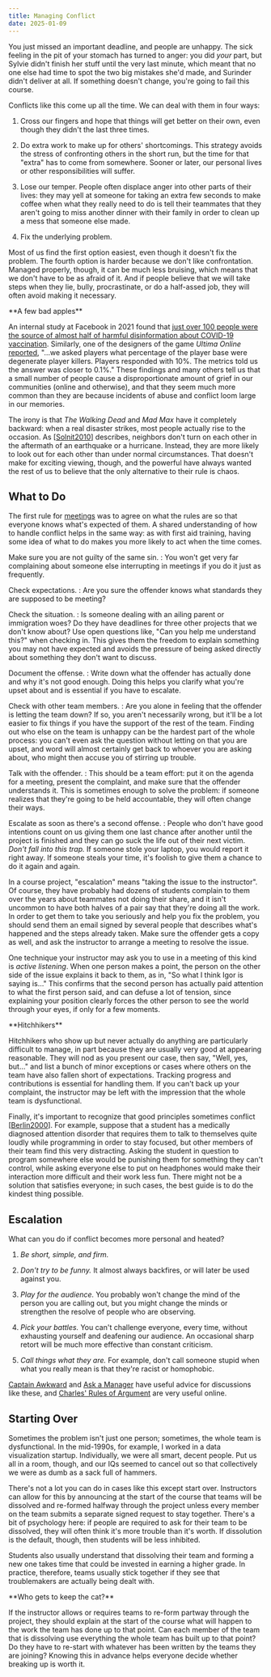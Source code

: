```yaml
---
title: Managing Conflict
date: 2025-01-09
---
```


You just missed an important deadline, and people are unhappy.
The sick feeling in the pit of your stomach has turned to anger:
you did *your* part,
but Sylvie didn't finish her stuff until the very last minute,
which meant that no one else had time to spot the two big mistakes she'd made,
and Surinder didn't deliver at all.
If something doesn't change, you're going to fail this course.

Conflicts like this come up all the time.
We can deal with them in four ways:

1.  Cross our fingers and hope that things will get better on their own,
    even though they didn't the last three times.

2.  Do extra work to make up for others' shortcomings.
    This strategy avoids the stress of confronting others in the short run,
    but the time for that "extra" has to come from somewhere.
    Sooner or later,
    our personal lives or other responsibilities will suffer.

3.  Lose our temper.
    People often displace anger into other parts of their lives:
    they may yell at someone for taking an extra few seconds to make coffee
    when what they really need to do is tell their teammates that
    they aren't going to miss another dinner with their family
    in order to clean up a mess that someone else made.

4.  Fix the underlying problem.

Most of us find the first option easiest,
even though it doesn't fix the problem.
The fourth option is harder because we don't like confrontation.
Managed properly, though, it can be much less bruising,
which means that we don't have to be as afraid of it.
And if people believe that we will take steps when they lie,
bully,
procrastinate,
or do a half-assed job,
they will often avoid making it necessary.

<div class="callout" markdown="1">
**A few bad apples**

An internal study at Facebook in 2021 found that
[just over 100 people were the source of almost half of harmful disinformation about COVID-19 vaccination][wapost-facebook-vaccine].
Similarly, one of the designers of the game *Ultima Online* [reported][ultima-online-players],
"…we asked players what percentage of the player base were degenerate player killers.
Players responded with 10%.
The metrics told us the answer was closer to 0.1%."
These findings and many others tell us that
a small number of people cause a disproportionate amount of grief in our communities (online and otherwise),
and that they seem much more common than they are
because incidents of abuse and conflict loom large in our memories.

The irony is that *The Walking Dead* and *Mad Max* have it completely backward:
when a real disaster strikes, most people actually rise to the occasion.
As [[Solnit2010][Solnit2010]] describes,
neighbors don't turn on each other in the aftermath of an earthquake or a hurricane.
Instead,
they are more likely to look out for each other than under normal circumstances.
That doesn't make for exciting viewing, though,
and the powerful have always wanted the rest of us to believe that
the only alternative to their rule is chaos.
</div>

## What to Do

The first rule for [meetings][meetings] was to agree on what the rules are
so that everyone knows what's expected of them.
A shared understanding of how to handle conflict helps in the same way:
as with first aid training,
having some idea of what to do makes you more likely to act when the time comes.

Make sure you are not guilty of the same sin.
:   You won't get very far complaining about someone else interrupting in meetings
    if you do it just as frequently.

Check expectations.
:   Are you sure the offender knows what standards they are supposed to be meeting?

Check the situation.
:   Is someone dealing with an ailing parent or immigration woes?
    Do they have deadlines for three other projects that we don't know about?
    Use open questions like, "Can you help me understand this?" when checking in.
    This gives them the freedom to explain something you may not have expected
    and avoids the pressure of being asked directly about something they don't want to discuss.

Document the offense.
:   Write down what the offender has actually done and why it's not good enough.
    Doing this helps you clarify what you're upset about
    and is essential if you have to escalate.

Check with other team members.
:   Are you alone in feeling that the offender is letting the team down?
    If so, you aren't necessarily wrong,
    but it'll be a lot easier to fix things if you have the support of the rest of the team.
    Finding out who else on the team is unhappy can be the hardest part of the whole process:
    you can't even ask the question without letting on that you are upset,
    and word will almost certainly get back to whoever you are asking about,
    who might then accuse you of stirring up trouble.

Talk with the offender.
:   This should be a team effort:
    put it on the agenda for a meeting,
    present the complaint,
    and make sure that the offender understands it.
    This is sometimes enough to solve the problem:
    if someone realizes that they're going to be held accountable,
    they will often change their ways.

Escalate as soon as there's a second offense.
:   People who don't have good intentions count on us giving them one last chance after another
    until the project is finished and they can go suck the life out of their next victim.
    *Don't fall into this trap.*
    If someone stole your laptop,
    you would report it right away.
    If someone steals your time,
    it's foolish to give them a chance to do it again and again.

In a course project,
"escalation" means "taking the issue to the instructor".
Of course,
they have probably had dozens of students complain to them over the years
about teammates not doing their share,
and it isn't uncommon to have both halves of a pair say that they're doing all the work.
In order to get them to take you seriously and help you fix the problem,
you should send them an email signed by several people
that describes what's happened and the steps already taken.
Make sure the offender gets a copy as well,
and ask the instructor to arrange a meeting to resolve the issue.

One technique your instructor may ask you to use in a meeting of this kind is *active listening*.
When one person makes a point,
the person on the other side of the issue explains it back to them,
as in,
"So what I think Igor is saying is…"
This confirms that the second person has actually paid attention to what the first person said,
and can defuse a lot of tension,
since explaining your position clearly forces the other person to see the world through your eyes,
if only for a few moments.

<div class="callout" markdown="1">
**Hitchhikers**

Hitchhikers who show up but never actually do anything are particularly difficult to manage,
in part because they are usually very good at appearing reasonable.
They will nod as you present our case, then say, "Well, yes, but…"
and list a bunch of minor exceptions
or cases where others on the team have also fallen short of expectations.
Tracking progress and contributions is essential for handling them.
If you can't back up your complaint,
the instructor may be left with the impression that the whole team is dysfunctional.
</div>

Finally, it's important to recognize that good principles sometimes conflict [[Berlin2000][Berlin2000]].
For example,
suppose that a student has a medically diagnosed attention disorder
that requires them to talk to themselves quite loudly while programming in order to stay focused,
but other members of their team find this very distracting.
Asking the student in question to program somewhere else
would be punishing them for something they can't control,
while asking everyone else to put on headphones would make their interaction more difficult
and their work less fun.
There might not be a solution that satisfies everyone;
in such cases, the best guide is to do the kindest thing possible.

## Escalation

What can you do if conflict becomes more personal and heated?

1.  *Be short, simple, and firm.*

2.  *Don't try to be funny.*
    It almost always backfires, or will later be used against you.

3.  *Play for the audience.*
    You probably won't change the mind of the person you are calling out,
    but you might change the minds or strengthen the resolve of people who are observing.

4.  *Pick your battles.*
    You can't challenge everyone, every time,
    without exhausting yourself and deafening our audience.
    An occasional sharp retort will be much more effective than constant criticism.

5.  *Call things what they are.*
    For example,
    don't call someone stupid when what you really mean is that they're racist or homophobic.

[Captain Awkward][captain-awkward] and [Ask a Manager][ask-a-manager]
have useful advice for discussions like these,
and [Charles' Rules of Argument][charles-rules] are very useful online.

## Starting Over

Sometimes the problem isn't just one person;
sometimes, the whole team is dysfunctional.
In the mid-1990s,
for example,
I worked in a data visualization startup.
Individually, we were all smart, decent people.
Put us all in a room, though,
and our IQs seemed to cancel out
so that collectively we were as dumb as a sack full of hammers.

There's not a lot you can do in cases like this except start over.
Instructors can allow for this by announcing at the start of the course
that teams will be dissolved and re-formed halfway through the project
unless every member on the team submits a separate signed request to stay together.
There's a bit of psychology here:
if people are required to ask for their team to be dissolved,
they will often think it's more trouble than it's worth.
If dissolution is the default,
though,
then students will be less inhibited.

Students also usually understand that
dissolving their team and forming a new one takes time
that could be invested in earning a higher grade.
In practice,
therefore,
teams usually stick together if they see that troublemakers are actually being dealt with.

<div class="callout" markdown="1">
**Who gets to keep the cat?**

If the instructor allows or requires teams to re-form partway through the project,
they should explain at the start of the course what will happen
to the work the team has done up to that point.
Can each member of the team that is dissolving
use everything the whole team has built up to that point?
Do they have to re-start with whatever has been written by the teams they are joining?
Knowing this in advance helps everyone decide whether breaking up is worth it.
</div>

[Berlin2000]: https://isbnsearch.org/isbn/9780374527174
[Solnit2010]: https://isbnsearch.org/isbn/9780143118077
[ask-a-manager]: https://www.askamanager.org/
[captain-awkward]: https://captainawkward.com/
[charles-rules]: https://geekfeminism.wikia.com/wiki/Charles%27_Rules_of_Argument
[meetings]: @root/2025/01/04/meetings/
[ultima-online-players]: https://twitter.com/ZenOfDesign/status/1371347166736834560
[wapost-facebook-vaccine]: https://www.washingtonpost.com/technology/2021/03/14/facebook-vaccine-hesistancy-qanon/
